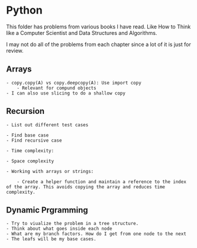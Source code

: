 # Python

This folder has problems from various books I have read. Like How to Think like a Computer Scientist and Data Structures and Algorithms.

I may not do all of the problems from each chapter since a lot of it is just for review.

## Arrays

    - copy.copy(A) vs copy.deepcopy(A): Use import copy
        - Relevant for compund objects
    - I can also use slicing to do a shallow copy

## Recursion

    - List out different test cases

    - Find base case
    - Find recursive case

    - Time complexity:

    - Space complexity

    - Working with arrays or strings:

        - Create a helper function and maintain a reference to the index of the array. This avoids copying the array and reduces time complexity.

## Dynamic Prgramming

    - Try to viualize the problem in a tree structure.
    - Think about what goes inside each node
    - What are my branch factors. How do I get from one node to the next
    - The leafs will be my base cases.
